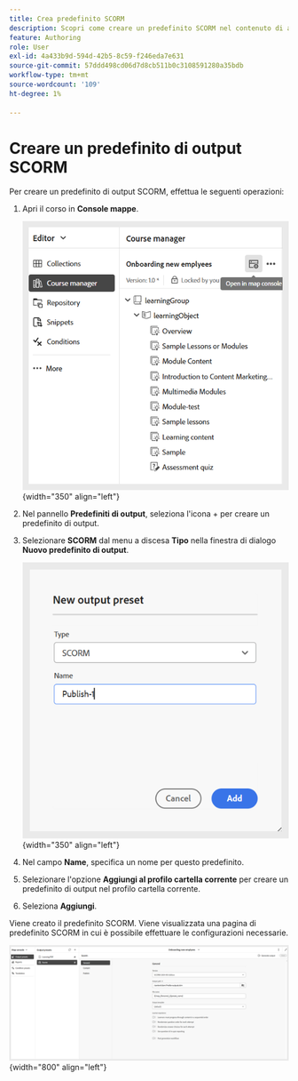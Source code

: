 ```yaml
---
title: Crea predefinito SCORM
description: Scopri come creare un predefinito SCORM nel contenuto di apprendimento e formazione
feature: Authoring
role: User
exl-id: 4a433b9d-594d-42b5-8c59-f246eda7e631
source-git-commit: 57ddd498cd06d7d8cb511b0c3108591280a35bdb
workflow-type: tm+mt
source-wordcount: '109'
ht-degree: 1%

---
```


# Creare un predefinito di output SCORM

Per creare un predefinito di output SCORM, effettua le seguenti operazioni:

1. Apri il corso in **Console mappe**.

   ![](assets/open-in-map-console.png){width="350" align="left"}

1. Nel pannello **Predefiniti di output**, seleziona l&#39;icona + per creare un predefinito di output.
1. Selezionare **SCORM** dal menu a discesa **Tipo** nella finestra di dialogo **Nuovo predefinito di output**.

   ![](assets/scorm-preset.png){width="350" align="left"}

1. Nel campo **Name**, specifica un nome per questo predefinito.
1. Selezionare l&#39;opzione **Aggiungi al profilo cartella corrente** per creare un predefinito di output nel profilo cartella corrente.
1. Seleziona **Aggiungi**.

Viene creato il predefinito SCORM. Viene visualizzata una pagina di predefinito SCORM in cui è possibile effettuare le configurazioni necessarie.

![](assets/scorm-output-preset.png){width="800" align="left"}